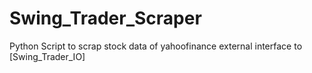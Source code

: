 # Swing_Trader_Scraper
Python Script to scrap stock data of yahoofinance external interface to [Swing_Trader_IO]
